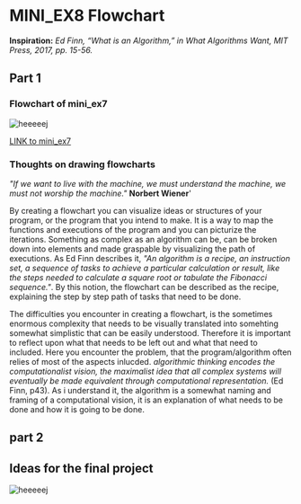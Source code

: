 # MINI_EX8 Flowchart
**Inspiration:** _Ed Finn, “What is an Algorithm,” in What Algorithms Want, MIT Press, 2017, pp. 15-56._

## Part 1

### Flowchart of mini_ex7

![heeeeej](https://github.com/madsdixen/mini_ex/blob/master/mini_ex9/mini_ex7%20Flow%20Chart.png?raw=true)

[LINK to mini_ex7](https://github.com/madsdixen/mini_ex/tree/master/mini_ex7)

### Thoughts on drawing flowcharts

_"If we want to live with the machine, we must understand the machine, we must not
worship the machine."_ **Norbert Wiener**'


By creating a flowchart you can visualize ideas or structures of your program, or the program that you intend to make. It is a way to map the functions and executions of the program and you can picturize the iterations. Something as complex as an algorithm can be, can be broken down into elements and made graspable by visualizing the path of executions. As Ed Finn describes it, _"An algorithm is a recipe, an instruction set, a sequence of tasks to achieve a particular calculation or result, like the steps needed to calculate a square root or tabulate the Fibonacci sequence."_. By this notion, the flowchart can be described as the recipe, explaining the step by step path of tasks that need to be done. 

The difficulties you encounter in creating a flowchart, is the sometimes enormous complexity that needs to be visually translated into somehting somewhat simplistic that can be easily understood. Therefore it is important to reflect upon what that needs to be left out and what that need to included. Here you encounter the problem, that the program/algorithm often relies of most of the aspects inlucded. _algorithmic thinking encodes the computationalist vision, the maximalist idea that all complex systems will eventually be made equivalent through computational representation._ (Ed Finn, p43). As i understand it, the algorithm is a somewhat naming and framing of a computational vision, it is an explanation of what needs to be done and how it is going to be done.




## part 2

## Ideas for the final project

![heeeeej](https://github.com/madsdixen/mini_ex/blob/master/mini_ex9/Flowchart%20final%20project.png?raw=true)
